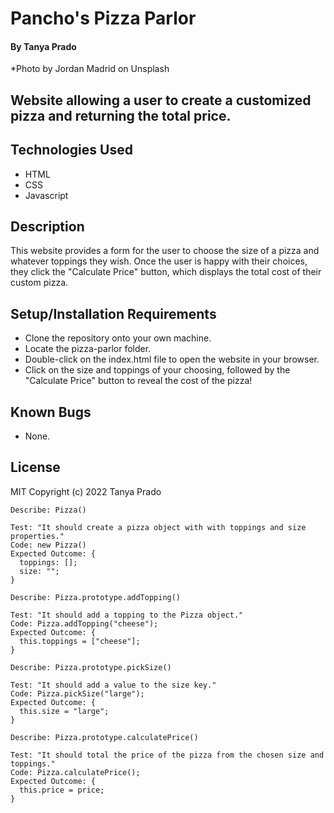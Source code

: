 # Pancho's Pizza Parlor

#### By Tanya Prado
*Photo by Jordan Madrid on Unsplash

## Website allowing a user to create a customized pizza and returning the total price. 

## Technologies Used

* HTML
* CSS
* Javascript

## Description

This website provides a form for the user to choose the size of a pizza and whatever toppings they wish. Once the user is happy with their choices, they click the "Calculate Price" button, which displays the total cost of their custom pizza. 


## Setup/Installation Requirements

* Clone the repository onto your own machine.
* Locate the pizza-parlor folder.
* Double-click on the index.html file to open the website in your browser.
* Click on the size and toppings of your choosing, followed by the "Calculate Price" button to reveal the cost of the pizza!

## Known Bugs

* None.

## License

MIT Copyright (c) 2022 Tanya Prado

```
Describe: Pizza()

Test: "It should create a pizza object with with toppings and size properties."
Code: new Pizza()
Expected Outcome: {
  toppings: [];
  size: "";
}

Describe: Pizza.prototype.addTopping()

Test: "It should add a topping to the Pizza object."
Code: Pizza.addTopping("cheese");
Expected Outcome: {
  this.toppings = ["cheese"];
}

Describe: Pizza.prototype.pickSize()

Test: "It should add a value to the size key."
Code: Pizza.pickSize("large");
Expected Outcome: {
  this.size = "large";
}

Describe: Pizza.prototype.calculatePrice()

Test: "It should total the price of the pizza from the chosen size and toppings."
Code: Pizza.calculatePrice();
Expected Outcome: {
  this.price = price;
}
```